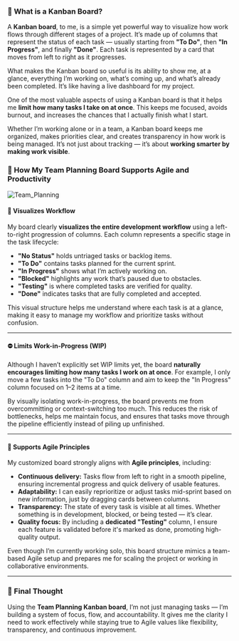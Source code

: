 ### 🧾 What is a Kanban Board?

A **Kanban board**, to me, is a simple yet powerful way to visualize how work flows through different stages of a project. It’s made up of columns that represent the status of each task — usually starting from **"To Do"**, then **"In Progress"**, and finally **"Done"**. Each task is represented by a card that moves from left to right as it progresses.

What makes the Kanban board so useful is its ability to show me, at a glance, everything I’m working on, what’s coming up, and what’s already been completed. It’s like having a live dashboard for my project.

One of the most valuable aspects of using a Kanban board is that it helps me **limit how many tasks I take on at once**. This keeps me focused, avoids burnout, and increases the chances that I actually finish what I start.

Whether I’m working alone or in a team, a Kanban board keeps me organized, makes priorities clear, and creates transparency in how work is being managed. It’s not just about tracking — it’s about **working smarter by making work visible**.

### 📌 How My Team Planning Board Supports Agile and Productivity

![Team_Planning](https://github.com/user-attachments/assets/3d1499ee-d01a-43ac-9c52-9f13391d9612)


#### 🧭 Visualizes Workflow

My board clearly **visualizes the entire development workflow** using a left-to-right progression of columns. Each column represents a specific stage in the task lifecycle:

- **"No Status"** holds untriaged tasks or backlog items.
- **"To Do"** contains tasks planned for the current sprint.
- **"In Progress"** shows what I’m actively working on.
- **"Blocked"** highlights any work that’s paused due to obstacles.
- **"Testing"** is where completed tasks are verified for quality.
- **"Done"** indicates tasks that are fully completed and accepted.

This visual structure helps me understand where each task is at a glance, making it easy to manage my workflow and prioritize tasks without confusion.

---

#### ⛔ Limits Work-in-Progress (WIP)

Although I haven’t explicitly set WIP limits yet, the board **naturally encourages limiting how many tasks I work on at once**. For example, I only move a few tasks into the "To Do" column and aim to keep the "In Progress" column focused on 1–2 items at a time.

By visually isolating work-in-progress, the board prevents me from overcommitting or context-switching too much. This reduces the risk of bottlenecks, helps me maintain focus, and ensures that tasks move through the pipeline efficiently instead of piling up unfinished.

---

#### 🔄 Supports Agile Principles

My customized board strongly aligns with **Agile principles**, including:

- **Continuous delivery:** Tasks flow from left to right in a smooth pipeline, ensuring incremental progress and quick delivery of usable features.
- **Adaptability:** I can easily reprioritize or adjust tasks mid-sprint based on new information, just by dragging cards between columns.
- **Transparency:** The state of every task is visible at all times. Whether something is in development, blocked, or being tested — it’s clear.
- **Quality focus:** By including a **dedicated "Testing"** column, I ensure each feature is validated before it's marked as done, promoting high-quality output.

Even though I’m currently working solo, this board structure mimics a team-based Agile setup and prepares me for scaling the project or working in collaborative environments.

---

### 🧠 Final Thought

Using the **Team Planning Kanban board**, I’m not just managing tasks — I’m building a system of focus, flow, and accountability. It gives me the clarity I need to work effectively while staying true to Agile values like flexibility, transparency, and continuous improvement.
